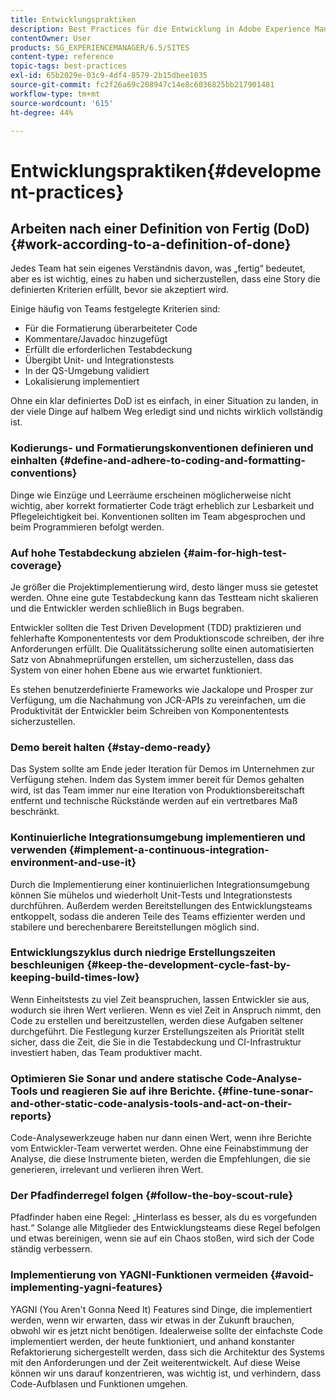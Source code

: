```yaml
---
title: Entwicklungspraktiken
description: Best Practices für die Entwicklung in Adobe Experience Manager.
contentOwner: User
products: SG_EXPERIENCEMANAGER/6.5/SITES
content-type: reference
topic-tags: best-practices
exl-id: 65b2029e-03c9-4df4-8579-2b15dbee1035
source-git-commit: fc2f26a69c208947c14e8c6036825bb217901481
workflow-type: tm+mt
source-wordcount: '615'
ht-degree: 44%

---
```


# Entwicklungspraktiken{#development-practices}

## Arbeiten nach einer Definition von Fertig (DoD) {#work-according-to-a-definition-of-done}

Jedes Team hat sein eigenes Verständnis davon, was „fertig“ bedeutet, aber es ist wichtig, eines zu haben und sicherzustellen, dass eine Story die definierten Kriterien erfüllt, bevor sie akzeptiert wird.

Einige häufig von Teams festgelegte Kriterien sind:

* Für die Formatierung überarbeiteter Code
* Kommentare/Javadoc hinzugefügt
* Erfüllt die erforderlichen Testabdeckung
* Übergibt Unit- und Integrationstests
* In der QS-Umgebung validiert
* Lokalisierung implementiert

Ohne ein klar definiertes DoD ist es einfach, in einer Situation zu landen, in der viele Dinge auf halbem Weg erledigt sind und nichts wirklich vollständig ist.

### Kodierungs- und Formatierungskonventionen definieren und einhalten {#define-and-adhere-to-coding-and-formatting-conventions}

Dinge wie Einzüge und Leerräume erscheinen möglicherweise nicht wichtig, aber korrekt formatierter Code trägt erheblich zur Lesbarkeit und Pflegeleichtigkeit bei. Konventionen sollten im Team abgesprochen und beim Programmieren befolgt werden.

### Auf hohe Testabdeckung abzielen  {#aim-for-high-test-coverage}

Je größer die Projektimplementierung wird, desto länger muss sie getestet werden. Ohne eine gute Testabdeckung kann das Testteam nicht skalieren und die Entwickler werden schließlich in Bugs begraben.

Entwickler sollten die Test Driven Development (TDD) praktizieren und fehlerhafte Komponententests vor dem Produktionscode schreiben, der ihre Anforderungen erfüllt. Die Qualitätssicherung sollte einen automatisierten Satz von Abnahmeprüfungen erstellen, um sicherzustellen, dass das System von einer hohen Ebene aus wie erwartet funktioniert.

Es stehen benutzerdefinierte Frameworks wie Jackalope und Prosper zur Verfügung, um die Nachahmung von JCR-APIs zu vereinfachen, um die Produktivität der Entwickler beim Schreiben von Komponententests sicherzustellen.

### Demo bereit halten {#stay-demo-ready}

Das System sollte am Ende jeder Iteration für Demos im Unternehmen zur Verfügung stehen. Indem das System immer bereit für Demos gehalten wird, ist das Team immer nur eine Iteration von Produktionsbereitschaft entfernt und technische Rückstände werden auf ein vertretbares Maß beschränkt.

### Kontinuierliche Integrationsumgebung implementieren und verwenden {#implement-a-continuous-integration-environment-and-use-it}

Durch die Implementierung einer kontinuierlichen Integrationsumgebung können Sie mühelos und wiederholt Unit-Tests und Integrationstests durchführen. Außerdem werden Bereitstellungen des Entwicklungsteams entkoppelt, sodass die anderen Teile des Teams effizienter werden und stabilere und berechenbarere Bereitstellungen möglich sind.

### Entwicklungszyklus durch niedrige Erstellungszeiten beschleunigen {#keep-the-development-cycle-fast-by-keeping-build-times-low}

Wenn Einheitstests zu viel Zeit beanspruchen, lassen Entwickler sie aus, wodurch sie ihren Wert verlieren. Wenn es viel Zeit in Anspruch nimmt, den Code zu erstellen und bereitzustellen, werden diese Aufgaben seltener durchgeführt. Die Festlegung kurzer Erstellungszeiten als Priorität stellt sicher, dass die Zeit, die Sie in die Testabdeckung und CI-Infrastruktur investiert haben, das Team produktiver macht.

### Optimieren Sie Sonar und andere statische Code-Analyse-Tools und reagieren Sie auf ihre Berichte. {#fine-tune-sonar-and-other-static-code-analysis-tools-and-act-on-their-reports}

Code-Analysewerkzeuge haben nur dann einen Wert, wenn ihre Berichte vom Entwickler-Team verwertet werden. Ohne eine Feinabstimmung der Analyse, die diese Instrumente bieten, werden die Empfehlungen, die sie generieren, irrelevant und verlieren ihren Wert.

### Der Pfadfinderregel folgen {#follow-the-boy-scout-rule}

Pfadfinder haben eine Regel: „Hinterlass es besser, als du es vorgefunden hast.“ Solange alle Mitglieder des Entwicklungsteams diese Regel befolgen und etwas bereinigen, wenn sie auf ein Chaos stoßen, wird sich der Code ständig verbessern.

### Implementierung von YAGNI-Funktionen vermeiden {#avoid-implementing-yagni-features}

YAGNI (You Aren&#39;t Gonna Need It) Features sind Dinge, die implementiert werden, wenn wir erwarten, dass wir etwas in der Zukunft brauchen, obwohl wir es jetzt nicht benötigen. Idealerweise sollte der einfachste Code implementiert werden, der heute funktioniert, und anhand konstanter Refaktorierung sichergestellt werden, dass sich die Architektur des Systems mit den Anforderungen und der Zeit weiterentwickelt. Auf diese Weise können wir uns darauf konzentrieren, was wichtig ist, und verhindern, dass Code-Aufblasen und Funktionen umgehen.
